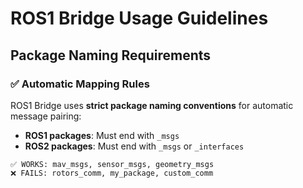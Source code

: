 # ROS1 Bridge Usage Guidelines

## Package Naming Requirements

### ✅ Automatic Mapping Rules
ROS1 Bridge uses **strict package naming conventions** for automatic message pairing:

- **ROS1 packages**: Must end with `_msgs`
- **ROS2 packages**: Must end with `_msgs` or `_interfaces`

```
✅ WORKS: mav_msgs, sensor_msgs, geometry_msgs
❌ FAILS: rotors_comm, my_package, custom_comm
```